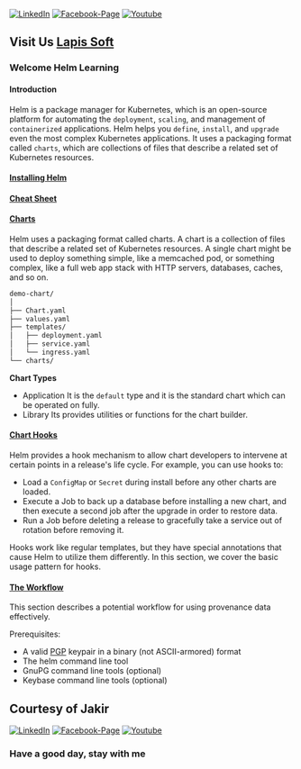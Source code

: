 [![LinkedIn][linkedin-shield-lapissoft]][linkedin-url-lapissoft]
[![Facebook-Page][facebook-shield-lapissoft]][facebook-url-lapissoft]
[![Youtube][youtube-shield-lapissoft]][youtube-url-lapissoft]

## Visit Us [Lapis Soft](http://www.lapissoft.com)
### Welcome Helm Learning
#### Introduction
Helm is a package manager for Kubernetes, which is an open-source platform for automating the `deployment`, `scaling`, and management of `containerized` applications. Helm helps you `define`, `install`, and `upgrade` even the most complex Kubernetes applications. It uses a packaging format called `charts`, which are collections of files that describe a related set of Kubernetes resources.

#### [Installing Helm](https://helm.sh/docs/intro/install/)
#### [Cheat Sheet](https://helm.sh/docs/intro/cheatsheet/)

#### [Charts](https://helm.sh/docs/topics/charts/)
Helm uses a packaging format called charts. A chart is a collection of files that describe a related set of Kubernetes resources. A single chart might be used to deploy something simple, like a memcached pod, or something complex, like a full web app stack with HTTP servers, databases, caches, and so on.
```bash
demo-chart/
│
├── Chart.yaml
├── values.yaml
├── templates/
│   ├── deployment.yaml
│   ├── service.yaml
│   └── ingress.yaml
└── charts/
```

**Chart Types**
- Application
  It is the `default` type and it is the standard chart which can be operated on fully. 
- Library
   Its provides utilities or functions for the chart builder.

#### [Chart Hooks](https://helm.sh/docs/topics/charts_hooks/)
Helm provides a hook mechanism to allow chart developers to intervene at certain points in a release's life cycle. For example, you can use hooks to:
- Load a `ConfigMap` or `Secret` during install before any other charts are loaded.
- Execute a Job to back up a database before installing a new chart, and then execute a second job after the upgrade in order to restore data.
- Run a Job before deleting a release to gracefully take a service out of rotation before removing it.

Hooks work like regular templates, but they have special annotations that cause Helm to utilize them differently. In this section, we cover the basic usage pattern for hooks.

#### [The Workflow](https://helm.sh/docs/topics/provenance/)
This section describes a potential workflow for using provenance data effectively.

Prerequisites:
- A valid [PGP](https://en.wikipedia.org/wiki/Pretty_Good_Privacy) keypair in a binary (not ASCII-armored) format
- The helm command line tool
- GnuPG command line tools (optional)
- Keybase command line tools (optional)

## Courtesy of Jakir

[![LinkedIn][linkedin-shield-jakir]][linkedin-url-jakir]
[![Facebook-Page][facebook-shield-jakir]][facebook-url-jakir]
[![Youtube][youtube-shield-jakir]][youtube-url-jakir]

### Have a good day, stay with me
<!-- Personal profile -->

[linkedin-shield-jakir]: https://img.shields.io/badge/linkedin-%230077B5.svg?style=for-the-badge&logo=linkedin&logoColor=white
[linkedin-url-jakir]: https://www.linkedin.com/in/jakir-ruet/
[facebook-shield-jakir]: https://img.shields.io/badge/Facebook-%231877F2.svg?style=for-the-badge&logo=Facebook&logoColor=white
[facebook-url-jakir]: https://www.facebook.com/jakir-ruet/
[youtube-shield-jakir]: https://img.shields.io/badge/YouTube-%23FF0000.svg?style=for-the-badge&logo=YouTube&logoColor=white
[youtube-url-jakir]: https://www.youtube.com/@mjakaria-ruet/featured

<!-- Company profile -->

[linkedin-shield-lapissoft]: https://img.shields.io/badge/linkedin-%230077B5.svg?style=for-the-badge&logo=linkedin&logoColor=white
[linkedin-url-lapissoft]: https://www.linkedin.com/company/lapis-soft/
[facebook-shield-lapissoft]: https://img.shields.io/badge/Facebook-%231877F2.svg?style=for-the-badge&logo=Facebook&logoColor=white
[facebook-url-lapissoft]: https://www.facebook.com/GoLapisSoft/
[youtube-shield-lapissoft]: https://img.shields.io/badge/YouTube-%23FF0000.svg?style=for-the-badge&logo=YouTube&logoColor=white
[youtube-url-lapissoft]: https://www.youtube.com/@LapisSoft/featured
